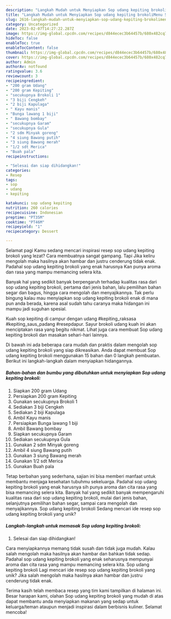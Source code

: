 ```yaml
---
description: "Langkah Mudah untuk Menyiapkan Sop udang kepiting brokoliMenu Sahur"
title: "Langkah Mudah untuk Menyiapkan Sop udang kepiting brokoliMenu Sahur"
slug: 2616-langkah-mudah-untuk-menyiapkan-sop-udang-kepiting-brokolimenu-sahur
category: Uncategorized
date: 2023-02-07T14:27:22.287Z
image: https://img-global.cpcdn.com/recipes/d844ecec3b64457b/680x482cq70/sop-udang-kepiting-brokoli-foto-resep-utama.jpg
hideToc: false
enableToc: true
enableTocContent: false
thumbnail: https://img-global.cpcdn.com/recipes/d844ecec3b64457b/680x482cq70/sop-udang-kepiting-brokoli-foto-resep-utama.jpg
cover: https://img-global.cpcdn.com/recipes/d844ecec3b64457b/680x482cq70/sop-udang-kepiting-brokoli-foto-resep-utama.jpg
author: Admin
authorAv: notfound
ratingvalue: 3.6
reviewcount: 3
recipeingredient:
- "200 gram Udang"
- "200 gram Kepiting"
- "secukupnya Brokoli 1"
- "3 biji Cengkeh"
- "2 biji Kapulaga"
- " Kayu manis"
- "Bunga lawang 1 biji"
- " Bawang bombay"
- "secukupnya Garam"
- "secukupnya Gula"
- "2 sdm Minyak goreng"
- "4 siung Bawang putih"
- "3 siung Bawang merah"
- "1/2 sdt Merica"
- "Buah pala"
recipeinstructions:

- "Selesai dan siap dihidangkan!"
categories:
- Resep
tags:
- sop
- udang
- kepiting

katakunci: sop udang kepiting 
nutrition: 260 calories
recipecuisine: Indonesian
preptime: "PT35M"
cooktime: "PT46M"
recipeyield: "1"
recipecategory: Dessert

---
```



Selamat pagi Kamu sedang mencari inspirasi resep sop udang kepiting brokoli yang lezat? Cara membuatnya sangat gampang. Tapi Jika keliru mengolah maka hasilnya akan hambar dan justru cenderung tidak enak. Padahal sop udang kepiting brokoli yang enak harusnya Kan punya aroma dan rasa yang mampu memancing selera kita.


Banyak hal yang sedikit banyak berpengaruh terhadap kualitas rasa dari sop udang kepiting brokoli, pertama dari jenis bahan, lalu pemilihan bahan segar dan bagus, hingga cara mengolah dan menyajikannya. Tak perlu bingung kalau mau menyiapkan sop udang kepiting brokoli enak di mana pun anda berada, karena asal sudah tahu caranya maka hidangan ini mampu jadi suguhan spesial.

Kuah sop kepiting di campur dengan udang #kepiting_raksasa #kepiting_saus_padang #resepdapur. Sayur brokoli udang kuah ini akan menciptakan rasa yang begitu nikmat. Lihat juga cara membuat Sop udang kepiting brokoli dan masakan sehari-hari lainnya.


Di bawah ini ada beberapa cara mudah dan praktis dalam mengolah sop udang kepiting brokoli yang siap dikreasikan. Anda dapat membuat Sop udang kepiting brokoli menggunakan 15 bahan dan 0 langkah pembuatan. Berikut ini langkah-langkah dalam menyiapkan hidangannya.

<!--inarticleads1-->

##### Bahan-bahan dan bumbu yang dibutuhkan untuk menyiapkan Sop udang kepiting brokoli:

1. Siapkan 200 gram Udang
1. Persiapkan 200 gram Kepiting
1. Gunakan secukupnya Brokoli 1
1. Sediakan 3 biji Cengkeh
1. Sediakan 2 biji Kapulaga
1. Ambil  Kayu manis
1. Persiapkan Bunga lawang 1 biji
1. Ambil  Bawang bombay
1. Siapkan secukupnya Garam
1. Sediakan secukupnya Gula
1. Gunakan 2 sdm Minyak goreng
1. Ambil 4 siung Bawang putih
1. Gunakan 3 siung Bawang merah
1. Gunakan 1/2 sdt Merica
1. Gunakan Buah pala


Tetap berbahan yang sederhana, sajian ini bisa memberi manfaat untuk membantu menjaga kesehatan tubuhmu sekeluarga. Padahal sop udang kepiting brokoli yang enak harusnya sih punya aroma dan cita rasa yang bisa memancing selera kita. Banyak hal yang sedikit banyak mempengaruhi kualitas rasa dari sop udang kepiting brokoli, mulai dari jenis bahan, selanjutnya pemilihan bahan segar, sampai cara mengolah dan menyajikannya. Sop udang kepiting brokoli Sedang mencari ide resep sop udang kepiting brokoli yang unik? 

<!--inarticleads2-->

##### Langkah-langkah untuk memasak Sop udang kepiting brokoli:


1. Selesai dan siap dihidangkan!

Cara menyiapkannya memang tidak susah dan tidak juga mudah. Kalau salah mengolah maka hasilnya akan hambar dan bahkan tidak sedap. Padahal sop udang kepiting brokoli yang enak seharusnya mempunyai aroma dan cita rasa yang mampu memancing selera kita. Sop udang kepiting brokoli Lagi mencari ide resep sop udang kepiting brokoli yang unik? Jika salah mengolah maka hasilnya akan hambar dan justru cenderung tidak enak. 

Terima kasih telah membaca resep yang tim kami tampilkan di halaman ini. Besar harapan kami, olahan Sop udang kepiting brokoli yang mudah di atas dapat membantu anda menyiapkan makanan yang sedap untuk keluarga/teman ataupun menjadi inspirasi dalam berbisnis kuliner. Selamat mencoba!
